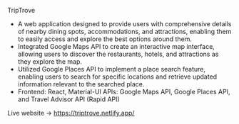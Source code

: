 TripTrove

- A web application designed to provide users with comprehensive details of nearby dining spots, 
 accommodations, and attractions, enabling them to easily access and explore the best options around 
 them.
- Integrated Google Maps API to create an interactive map interface, allowing users to discover the 
 restaurants, hotels, and attractions as they explore the map.
- Utilized Google Places API to implement a place search feature, enabling users to search for specific 
 locations and retrieve updated information relevant to the searched place.
- Frontend: React, Material-UI
  APIs: Google Maps API, Google Places API, and Travel Advisor API (Rapid API)

Live website -> https://triptrove.netlify.app/
